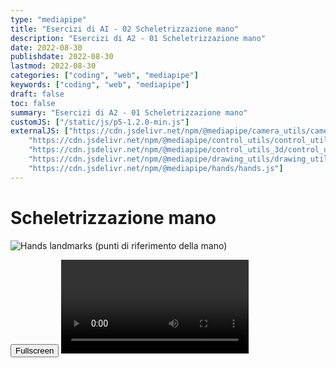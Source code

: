 ```yaml
---
type: "mediapipe"
title: "Esercizi di AI - 02 Scheletrizzazione mano"
description: "Esercizi di A2 - 01 Scheletrizzazione mano"
date: 2022-08-30
publishdate: 2022-08-30
lastmod: 2022-08-30
categories: ["coding", "web", "mediapipe"]
keywords: ["coding", "web", "mediapipe"]
draft: false
toc: false
summary: "Esercizi di A2 - 01 Scheletrizzazione mano"
customJS: ["/static/js/p5-1.2.0-min.js"]
externalJS: ["https://cdn.jsdelivr.net/npm/@mediapipe/camera_utils/camera_utils.js", 
    "https://cdn.jsdelivr.net/npm/@mediapipe/control_utils/control_utils.js",
    "https://cdn.jsdelivr.net/npm/@mediapipe/control_utils_3d/control_utils_3d.js",
    "https://cdn.jsdelivr.net/npm/@mediapipe/drawing_utils/drawing_utils.js",
    "https://cdn.jsdelivr.net/npm/@mediapipe/hands/hands.js"]
---
```


# Scheletrizzazione mano

<!-- markdownlint-disable MD033 -->

<!-- L'errore su Firefox sembra simile a questo 
  <a href="https://github.com/google/mediapipe/issues/2704">https://github.com/google/mediapipe/issues/2704</a>  
  devo sperare in un aggiornamento delle librerie 
-->

![Hands landmarks (punti di riferimento della mano)](https://mediapipe.dev/images/mobile/hand_landmarks.png)

<div class="container">
    <div id="handsModel"></div>
    <button id="fullscreen">Fullscreen</button>
    <video class="input_video"></video>
</div>

<script>

    let canvas = null;
    let videoElement;
    let camera;
    let hands;
    let results;

    function onResults(risultati) {
        results = risultati;
        console.info("risultati letti");
    }

    let imgHand;
    function preload() {
        imgHand = loadImage('/static/coding/web/mediapipe/rightHand.png');
    }

    function setup() {
        console.info("setup canvas");

        let canvasNode = document.querySelector('#handsModel');
        let cw = canvasNode.parentNode.clientWidth;
        canvas = createCanvas(640, 480).parent('handsModel');
        canvas.class('output_canvas');
        background("black");

        console.info("setup hands model");
        const videoElement = document.getElementsByClassName('input_video')[0];

        const hands = new Hands({locateFile: (file) => {
            return `https://cdn.jsdelivr.net/npm/@mediapipe/hands/${file}`;
        }});
        hands.setOptions({
            maxNumHands: 2,
            modelComplexity: 1,
            minDetectionConfidence: 0.5,
            minTrackingConfidence: 0.5
        });
        hands.onResults(onResults);

        console.info("setup camera")
        const camera = new Camera(videoElement, {
            onFrame: async () => {
                await hands.send({image: videoElement});
            },
            width: 1280,
            height: 720
        });

        camera.start();
        console.info("end setup")
    }

    function draw() {

        if (results !== undefined && results.image !== undefined) {
            //console.dir(results.image);
            //image(results.image, 0, 0);
        }

        fill("white");
        strokeWeight(1);
        let mano0 = [];
        if (results === undefined || results.multiHandLandmarks === undefined ||
                results.multiHandLandmarks.length === undefined || results.multiHandLandmarks.length == 0) {
            background("black");
            text("VUOTO", 30, 30);
            mano0 = undefined;
        } else {
            mano0 = results.multiHandLandmarks[0];
            background("green");
            text("PIENO", 30, 30);
        }

        if (mano0 !== undefined && mano0[0] !== undefined ) {
            console.info(mano0[0].x * 640 + " - " + mano0[0].y * 480, 60, 60);

            strokeWeight(5);
            stroke("white");
            for (let i=0; i<mano0.length; i++) {
                point(mano0[i].x * 640, mano0[i].y * 480);
            }

            handTopLeftX = mano0[4].x * 640;
            handTopLeftY = mano0[12].y * 480;
            handWidth = mano0[20].x * 640 - mano0[4].x * 640;
            handHeight = mano0[0].y * 480 - mano0[12].y * 480;
            console.info(` image ${handTopLeftX}, ${handTopLeftY}, ${handWidth}, ${handHeight}`)
            image(imgHand, handTopLeftX, handTopLeftY, handWidth, handHeight);
        }
    }

    const fullscreenBtn = document.querySelector("#fullscreen");

    fullscreenBtn.addEventListener('click', function(event) {
      if (!document.fullscreenElement) {
        let canvasNode = document.querySelector('#defaultCanvas0');
        canvasNode.requestFullscreen();
      } else if (document.exitFullscreen) {
        document.exitFullscreen();
      }
    });

</script>

<!-- markdownlint-enable MD033 -->
